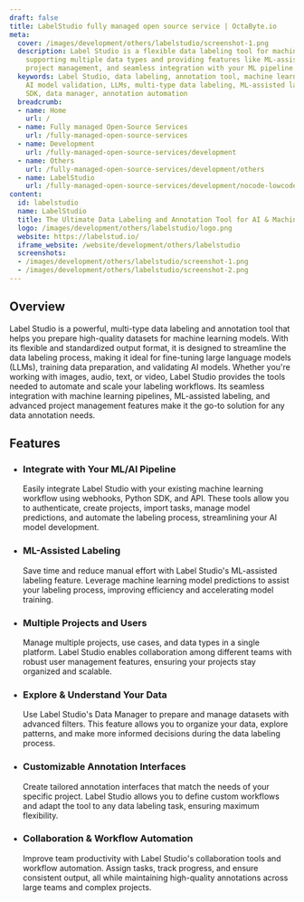 ```yaml
---
draft: false
title: LabelStudio fully managed open source service | OctaByte.io
meta:
  cover: /images/development/others/labelstudio/screenshot-1.png
  description: Label Studio is a flexible data labeling tool for machine learning,
    supporting multiple data types and providing features like ML-assisted labeling,
    project management, and seamless integration with your ML pipeline.
  keywords: Label Studio, data labeling, annotation tool, machine learning data preparation,
    AI model validation, LLMs, multi-type data labeling, ML-assisted labeling, Python
    SDK, data manager, annotation automation
  breadcrumb:
  - name: Home
    url: /
  - name: Fully managed Open-Source Services
    url: /fully-managed-open-source-services
  - name: Development
    url: /fully-managed-open-source-services/development
  - name: Others
    url: /fully-managed-open-source-services/development/others
  - name: LabelStudio
    url: /fully-managed-open-source-services/development/nocode-lowcode/labelstudio
content:
  id: labelstudio
  name: LabelStudio
  title: The Ultimate Data Labeling and Annotation Tool for AI & Machine Learning
  logo: /images/development/others/labelstudio/logo.png
  website: https://labelstud.io/
  iframe_website: /website/development/others/labelstudio
  screenshots:
  - /images/development/others/labelstudio/screenshot-1.png
  - /images/development/others/labelstudio/screenshot-2.png
---
```


## Overview

Label Studio is a powerful, multi-type data labeling and annotation tool that helps you prepare high-quality datasets for machine learning models. With its flexible and standardized output format, it is designed to streamline the data labeling process, making it ideal for fine-tuning large language models (LLMs), training data preparation, and validating AI models. Whether you're working with images, audio, text, or video, Label Studio provides the tools needed to automate and scale your labeling workflows. Its seamless integration with machine learning pipelines, ML-assisted labeling, and advanced project management features make it the go-to solution for any data annotation needs.

## Features

- ### Integrate with Your ML/AI Pipeline

  Easily integrate Label Studio with your existing machine learning workflow using webhooks, Python SDK, and API. These tools allow you to authenticate, create projects, import tasks, manage model predictions, and automate the labeling process, streamlining your AI model development.

- ### ML-Assisted Labeling

  Save time and reduce manual effort with Label Studio's ML-assisted labeling feature. Leverage machine learning model predictions to assist your labeling process, improving efficiency and accelerating model training.

- ### Multiple Projects and Users

  Manage multiple projects, use cases, and data types in a single platform. Label Studio enables collaboration among different teams with robust user management features, ensuring your projects stay organized and scalable.

- ### Explore & Understand Your Data

  Use Label Studio's Data Manager to prepare and manage datasets with advanced filters. This feature allows you to organize your data, explore patterns, and make more informed decisions during the data labeling process.

- ### Customizable Annotation Interfaces

  Create tailored annotation interfaces that match the needs of your specific project. Label Studio allows you to define custom workflows and adapt the tool to any data labeling task, ensuring maximum flexibility.

- ### Collaboration & Workflow Automation

  Improve team productivity with Label Studio's collaboration tools and workflow automation. Assign tasks, track progress, and ensure consistent output, all while maintaining high-quality annotations across large teams and complex projects.
